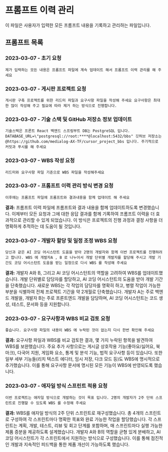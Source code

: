 # 프롬프트 이력 관리

이 파일은 사용자가 입력한 모든 프롬프트 내용을 기록하고 관리하는 파일입니다.

## 프롬프트 목록

### 2023-03-07 - 초기 요청
```
제가 입력하는 모든 내용은 프롬프트 파일에 계속 업데이트 해서 프롬프트 이력 관리를 해 주세요
```

### 2023-03-07 - 게시판 프로젝트 요청
```
게시판 구축 프로젝트를 위한 리드미 파일과 요구사항 파일을 작성해 주세요 요구사항은 최대한 많이 작성해 주고 필요에 따라 제거 하는 방식으로 진행합니다.
```

### 2023-03-07 - 기술 스택 및 GitHub 저장소 정보 업데이트
```
기술스택은 프론트 React 백앤드 스프링부트 DB는 PostgreSQL 입니다. DATABASE_URL=\"postgresql://root:****@localhost:5432/bbs" 깃허브 저장소는 @https://github.com/medialog-AX-TF/cursor_project_bbs 입니다. 주기적으로 커밋과 푸시를 해 주세요
```

### 2023-03-07 - WBS 작성 요청
```
리드미와 요구사항 파일 기준으로 WBS 파일을 작성해주세요
```

### 2023-03-07 - 프롬프트 이력 관리 방식 변경 요청
```
이후에는 프롬프트 파일에 프롬프트와 결과내용을 함께 업데이트 해 주세요
```

**결과:**
프롬프트 이력 파일에 프롬프트와 결과 내용을 함께 업데이트하도록 변경했습니다. 이제부터 모든 요청과 그에 대한 응답 결과를 함께 기록하여 프롬프트 이력을 더 효과적으로 관리할 수 있게 되었습니다. 이 방식은 프로젝트의 진행 과정과 결정 사항을 더 명확하게 추적하는 데 도움이 될 것입니다.

### 2023-03-07 - 개발자 할당 및 일정 조정 WBS 요청
```
당신과 같은 AI 코딩 어시스턴트 도움을 받아 2명의 개발자와 함께 이번 프로젝트를 진행하려고 합니다. WBS 에 개발자A , B 로 나누어서 개발 단위별 개발자를 할당해 주시고 개발 기간도 코딩 어시스턴트 도움을 받는 일정으로 다시 WBS 를 작성해 주세요
```

**결과:**
개발자 A와 B, 그리고 AI 코딩 어시스턴트의 역할을 고려하여 WBS를 업데이트했습니다. 개발 단위별로 담당자를 할당하고, AI 코딩 어시스턴트의 도움을 받아 개발 기간을 단축했습니다. 새로운 WBS는 각 작업의 담당자를 명확히 하고, 병렬 작업이 가능한 부분을 식별하여 전체 프로젝트 기간을 약 2개월로 단축했습니다. 개발자 A는 주로 백엔드 개발을, 개발자 B는 주로 프론트엔드 개발을 담당하며, AI 코딩 어시스턴트는 코드 생성, 테스트, 문서화 등을 지원합니다.

### 2023-03-07 - 요구사항과 WBS 비교 검토 요청
```
좋습니다. 요구사항 파일의 내용이 WBS 에 누락된 것이 없는지 다시 한번 확인해 주세요
```

**결과:**
요구사항 파일과 WBS를 비교 검토한 결과, 몇 가지 누락된 항목을 발견하여 WBS를 보완했습니다. 주요 추가 사항으로는 게시글 상호작용 기능(좋아요/싫어요, 북마크), 다국어 지원, 게임화 요소, 통계 및 분석 기능, 법적 요구사항 등이 있습니다. 또한 일부 세부 기능들(리치 텍스트 에디터, 임시 저장, 다크 모드 등)도 WBS에 명시적으로 추가했습니다. 이를 통해 요구사항 문서에 명시된 모든 기능이 WBS에 반영되도록 했습니다.

### 2023-03-07 - 애자일 방식 스프린트 적용 요청
```
이번 프로젝트는 애자일 방식으로 개발하는 것이 목표 입니다. 2명의 개발자가 2주 단위 스프린트로 진행할 수 있도록 WBS 를 수정해 주세요
```

**결과:**
WBS를 애자일 방식의 2주 단위 스프린트로 재구성했습니다. 총 4개의 스프린트로 구성하여 각 스프린트마다 명확한 목표와 완료 가능한 작업을 할당했습니다. 각 스프린트는 계획, 개발, 테스트, 리뷰 및 회고 단계를 포함하며, 매 스프린트마다 실행 가능한 제품 증분을 제공하도록 설계했습니다. 개발자 A와 B의 역할을 균형 있게 분배하고, AI 코딩 어시스턴트가 각 스프린트에서 지원하는 방식으로 구성했습니다. 이를 통해 점진적인 개발과 지속적인 피드백을 통한 제품 개선이 가능하도록 했습니다. 